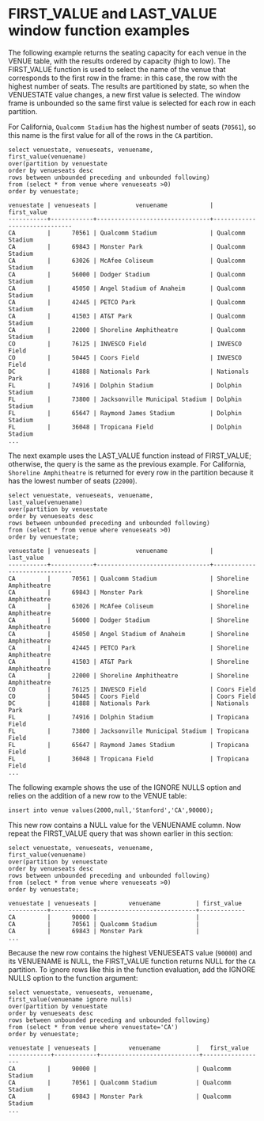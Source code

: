 # FIRST\_VALUE and LAST\_VALUE window function examples<a name="r_Examples_of_firstlast_WF"></a>

The following example returns the seating capacity for each venue in the VENUE table, with the results ordered by capacity \(high to low\)\. The FIRST\_VALUE function is used to select the name of the venue that corresponds to the first row in the frame: in this case, the row with the highest number of seats\. The results are partitioned by state, so when the VENUESTATE value changes, a new first value is selected\. The window frame is unbounded so the same first value is selected for each row in each partition\. 

For California, `Qualcomm Stadium` has the highest number of seats \(`70561`\), so this name is the first value for all of the rows in the `CA` partition\. 

```
select venuestate, venueseats, venuename,
first_value(venuename)
over(partition by venuestate
order by venueseats desc
rows between unbounded preceding and unbounded following)
from (select * from venue where venueseats >0)
order by venuestate;

venuestate | venueseats |           venuename            |         first_value
-----------+------------+--------------------------------+------------------------------
CA         |      70561 | Qualcomm Stadium               | Qualcomm Stadium
CA         |      69843 | Monster Park                   | Qualcomm Stadium
CA         |      63026 | McAfee Coliseum                | Qualcomm Stadium
CA         |      56000 | Dodger Stadium                 | Qualcomm Stadium
CA         |      45050 | Angel Stadium of Anaheim       | Qualcomm Stadium
CA         |      42445 | PETCO Park                     | Qualcomm Stadium
CA         |      41503 | AT&T Park                      | Qualcomm Stadium
CA         |      22000 | Shoreline Amphitheatre         | Qualcomm Stadium
CO         |      76125 | INVESCO Field                  | INVESCO Field
CO         |      50445 | Coors Field                    | INVESCO Field
DC         |      41888 | Nationals Park                 | Nationals Park
FL         |      74916 | Dolphin Stadium                | Dolphin Stadium
FL         |      73800 | Jacksonville Municipal Stadium | Dolphin Stadium
FL         |      65647 | Raymond James Stadium          | Dolphin Stadium
FL         |      36048 | Tropicana Field                | Dolphin Stadium
...
```

The next example uses the LAST\_VALUE function instead of FIRST\_VALUE; otherwise, the query is the same as the previous example\. For California, `Shoreline Amphitheatre` is returned for every row in the partition because it has the lowest number of seats \(`22000`\)\. 

```
select venuestate, venueseats, venuename,
last_value(venuename)
over(partition by venuestate
order by venueseats desc
rows between unbounded preceding and unbounded following)
from (select * from venue where venueseats >0)
order by venuestate;

venuestate | venueseats |           venuename            |          last_value
-----------+------------+--------------------------------+------------------------------
CA         |      70561 | Qualcomm Stadium               | Shoreline Amphitheatre
CA         |      69843 | Monster Park                   | Shoreline Amphitheatre
CA         |      63026 | McAfee Coliseum                | Shoreline Amphitheatre
CA         |      56000 | Dodger Stadium                 | Shoreline Amphitheatre
CA         |      45050 | Angel Stadium of Anaheim       | Shoreline Amphitheatre
CA         |      42445 | PETCO Park                     | Shoreline Amphitheatre
CA         |      41503 | AT&T Park                      | Shoreline Amphitheatre
CA         |      22000 | Shoreline Amphitheatre         | Shoreline Amphitheatre
CO         |      76125 | INVESCO Field                  | Coors Field
CO         |      50445 | Coors Field                    | Coors Field
DC         |      41888 | Nationals Park                 | Nationals Park
FL         |      74916 | Dolphin Stadium                | Tropicana Field
FL         |      73800 | Jacksonville Municipal Stadium | Tropicana Field
FL         |      65647 | Raymond James Stadium          | Tropicana Field
FL         |      36048 | Tropicana Field                | Tropicana Field
...
```

The following example shows the use of the IGNORE NULLS option and relies on the addition of a new row to the VENUE table: 

```
insert into venue values(2000,null,'Stanford','CA',90000);
```

This new row contains a NULL value for the VENUENAME column\. Now repeat the FIRST\_VALUE query that was shown earlier in this section: 

```
select venuestate, venueseats, venuename,
first_value(venuename)
over(partition by venuestate
order by venueseats desc
rows between unbounded preceding and unbounded following)
from (select * from venue where venueseats >0)
order by venuestate;

venuestate | venueseats |         venuename          | first_value
-----------+------------+----------------------------+-------------
CA         |      90000 |                            |
CA         |      70561 | Qualcomm Stadium           |
CA         |      69843 | Monster Park               |
...
```

Because the new row contains the highest VENUESEATS value \(`90000`\) and its VENUENAME is NULL, the FIRST\_VALUE function returns NULL for the `CA` partition\. To ignore rows like this in the function evaluation, add the IGNORE NULLS option to the function argument: 

```
select venuestate, venueseats, venuename,
first_value(venuename ignore nulls)
over(partition by venuestate
order by venueseats desc
rows between unbounded preceding and unbounded following)
from (select * from venue where venuestate='CA')
order by venuestate;

venuestate | venueseats |         venuename          |   first_value
------------+------------+----------------------------+------------------
CA         |      90000 |                            | Qualcomm Stadium
CA         |      70561 | Qualcomm Stadium           | Qualcomm Stadium
CA         |      69843 | Monster Park               | Qualcomm Stadium
...
```